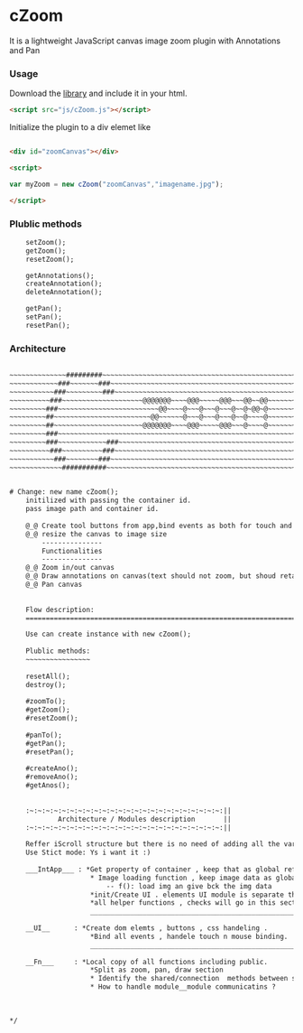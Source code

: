 cZoom
=====

It is a lightweight JavaScript canvas image zoom plugin with Annotations and Pan


### Usage ###
Download the [library](http://sarathsaleem.github.com/cZoom/src/cZoom.js) and include it in your html.

```html
<script src="js/cZoom.js"></script>
```

Initialize the plugin to a div elemet like 
```html

<div id="zoomCanvas"></div>

<script>

var myZoom = new cZoom("zoomCanvas","imagename.jpg");

</script>
```
### Plublic methods ###
```html
	setZoom();
	getZoom();
	resetZoom();

	getAnnotations();
	createAnnotation();
	deleteAnnotation();

	getPan();
	setPan();
	resetPan();
```

### Architecture ###

```html

~~~~~~~~~~~~~~#########~~~~~~~~~~~~~~~~~~~~~~~~~~~~~~~~~~~~~~~~~~~~~~~~~
~~~~~~~~~~~~###~~~~~~~###~~~~~~~~~~~~~~~~~~~~~~~~~~~~~~~~~~~~~~~~~~~~~~~
~~~~~~~~~~~###~~~~~~~~~###~~~~~~~~~~~~~~~~~~~~~~~~~~~~~~~~~~~~~~~~~~~~~~
~~~~~~~~~~###~~~~~~~~~~~~~~~~~~~~@@@@@@@~~~~@@@~~~~~@@@~~~@@~~@@~~~~~~~~
~~~~~~~~~###~~~~~~~~~~~~~~~~~~~~~~~~~@@~~~~@~~~@~~~@~~~@~~@~@@~@~~~~~~~~
~~~~~~~~~##~~~~~~~~~~~~~~~~~~~~~~~~@@~~~~~~@~~~@~~~@~~~@~~@~~~~@~~~~~~~~
~~~~~~~~~##~~~~~~~~~~~~~~~~~~~~~~@@@@@@@~~~~@@@~~~~~@@@~~~@~~~~@~~~~~~~~
~~~~~~~~~###~~~~~~~~~~~~~~~~~~~~~~~~~~~~~~~~~~~~~~~~~~~~~~~~~~~~~~~~~~~~
~~~~~~~~~###~~~~~~~~~~~~###~~~~~~~~~~~~~~~~~~~~~~~~~~~~~~~~~~~~~~~~~~~~~
~~~~~~~~~~###~~~~~~~~~~###~~~~~~~~~~~~~~~~~~~~~~~~~~~~~~~~~~~~~~~~~~~~~~
~~~~~~~~~~~###~~~~~~~~###~~~~~~~~~~~~~~~~~~~~~~~~~~~~~~~~~~~~~~~~~~~~~~~
~~~~~~~~~~~~~###########~~~~~~~~~~~~~~~~~~~~~~~~~~~~~~~~~~~~~~~~~~~~~~~~
			

# Change: new name cZoom();
	initilized with passing the container id.
	pass image path and container id.
	
	@_@ Create tool buttons from app,bind events as both for touch and mouse
	@_@ resize the canvas to image size
		---------------
		Functionalities
		---------------
	@_@ Zoom in/out canvas
	@_@ Draw annotations on canvas(text should not zoom, but shoud retain the position)
	@_@ Pan canvas
	
	
	Flow description:
	====================================================================================

	Use can create instance with new cZoom();
	
	Plublic methods:
	~~~~~~~~~~~~~~~~
	
	resetAll();
	destroy();
	
	#zoomTo();
	#getZoom();
	#resetZoom();
	
	#panTo();
	#getPan();
	#resetPan();
	
	#createAno();
	#removeAno();
	#getAnos();	
		
	
	:~:~:~:~:~:~:~:~:~:~:~:~:~:~:~:~:~:~:~:~:~:~:~:~:||
			Architecture / Modules description 		 ||
	:~:~:~:~:~:~:~:~:~:~:~:~:~:~:~:~:~:~:~:~:~:~:~:~:||
	
	Reffer iScroll structure but there is no need of adding all the var as public , expose just the public api's.	
	Use Stict mode: Ys i want it :)
	
	___IntApp___ : *Get property of container , keep that as global refference.
					* Image loading function , keep image data as global.
						-- f(): load img an give bck the img data
					*init/Create UI . elements UI module is separate than int tht ui accept image data n container refference.
					*all helper functions , checks will go in this section
					___________________________________________________________________________________________________________
					
	__UI__		: *Create dom elemts , buttons , css handeling . 
					*Bind all events , handele touch n mouse binding.
					____________________________________________________________________________________________________________
					
	__Fn___		: *Local copy of all functions including public.
					*Split as zoom, pan, draw section 
					* Identify the shared/connection  methods between sessions.
					* How to handle module__module communicatins ?
					
					
	
*/
```

